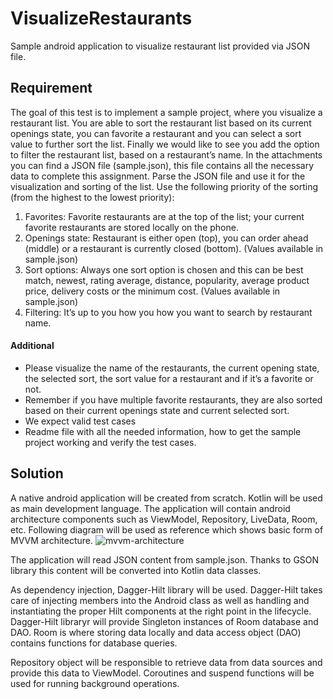 # VisualizeRestaurants
Sample android application to visualize restaurant list provided via JSON file.

## Requirement
The goal of this test is to implement a sample project, where you visualize a
restaurant list. You are able to sort the restaurant list based on its current openings state,
you can favorite a restaurant and you can select a sort value to further sort the list. Finally
we would like to see you add the option to filter the restaurant list, based on a restaurant’s
name. In the attachments you can find a JSON file (sample.json), this file contains all the
necessary data to complete this assignment. Parse the JSON file and use it for the
visualization and sorting of the list. Use the following priority of the sorting (from the
highest to the lowest priority):
1.	Favorites: Favorite restaurants are at the top of the list; your current favorite restaurants are stored locally on the phone.
2.	Openings state: Restaurant is either open (top), you can order ahead (middle) or a restaurant is currently closed (bottom). (Values available in sample.json)
3.	Sort options: Always one sort option is chosen and this can be best match, newest, rating average, distance, popularity, average product price, delivery costs or the minimum cost. (Values available in sample.json)
4.	Filtering: It’s up to you how you how you want to search by restaurant name.

#### Additional
-	Please visualize the name of the restaurants, the current opening state, the selected sort, the sort value for a restaurant and if it’s a favorite or not.
-	Remember if you have multiple favorite restaurants, they are also sorted based on their current openings state and current selected sort.
-	We expect valid test cases
-	Readme file with all the needed information, how to get the sample project working and verify the test cases.

## Solution
A native android application will be created from scratch. Kotlin will be used as main development language.
The application will contain android architecture components such as ViewModel, Repository, LiveData, Room, etc.
Following diagram will be used as reference which shows basic form of MVVM architecture.
![mvvm-architecture](https://user-images.githubusercontent.com/11629459/49515908-3e1c3e80-f8a9-11e8-8360-2a3a4d2e6227.png)

The application will read JSON content from sample.json. Thanks to GSON library this content will be converted into Kotlin data classes. 

As dependency injection, Dagger-Hilt library will be used. Dagger-Hilt takes care of injecting members into the Android class as well as handling and instantiating the proper Hilt components at the right point in the lifecycle. Dagger-Hilt libraryr will provide Singleton instances of Room database and DAO. Room is where storing data locally and data access object (DAO) contains functions for database queries.

Repository object will be responsible to retrieve data from data sources and provide this data to ViewModel. Coroutines and suspend functions will be used for running background operations.




